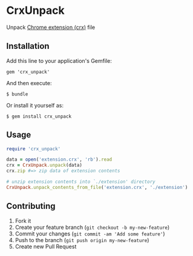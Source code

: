 # CrxUnpack

Unpack [Chrome extension (crx)](http://developer.chrome.com/extensions/crx.html) file

## Installation

Add this line to your application's Gemfile:

    gem 'crx_unpack'

And then execute:

    $ bundle

Or install it yourself as:

    $ gem install crx_unpack

## Usage

```ruby
require 'crx_unpack'

data = open('extension.crx', 'rb').read
crx = CrxUnpack.unpack(data)
crx.zip #=> zip data of extension contents

# unzip extension contents into `./extension' directory
CrxUnpack.unpack_contents_from_file('extension.crx', './extension')
```

## Contributing

1. Fork it
2. Create your feature branch (`git checkout -b my-new-feature`)
3. Commit your changes (`git commit -am 'Add some feature'`)
4. Push to the branch (`git push origin my-new-feature`)
5. Create new Pull Request
